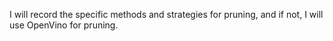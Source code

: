 I will record the specific methods and strategies for pruning, and if not, I will use OpenVino for pruning.
